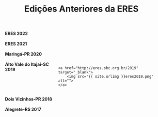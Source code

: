 ﻿---
layout: page-fullwidth
title: "Edições Anteriores da ERES"
subheadline: ""
permalink: "/edicoes_anteriores/"
---
<div class="medium-8 columns t30">      
	<b>ERES 2022</b>
	<a href="https://eres-sbc-br.github.io/eres2022/" target="_blank">
		<img src="https://eres-sbc-br.github.io/eres2022/images/logo-eres-verde-horizontal%20-%202.png" alt="">
	</a>
</div>

<br>
<div class="medium-8 columns t30">      
	<b>ERES 2021</b>
	<a href="https://eres-sbc-br.github.io/eres2021" target="_blank">
		<img src="https://eres-sbc-br.github.io/eres2021/images//banner_eres2021.png" alt="">
	</a>
</div>

<br>

<div class="medium-8 columns t30">      
	<b>Maringá-PR 2020</b>
	<a href="http://eres.sbc.org.br/2020" target="_blank">
		<img src="{{ site.urlimg }}banner_eres2020.png" alt="">
	</a>
</div>

<br>

<div class="medium-8 columns t30">      
	<b>Alto Vale do Itajai-SC 2019</b>

	<a href="http://eres.sbc.org.br/2019" target="_blank">
		<img src="{{ site.urlimg }}eres2019.png" alt="">
	</a>
</div>

<br>

<div class="medium-8 columns t30">
      <b>Dois Vizinhos-PR 2018</b>
	<a href="https://coens.dv.utfpr.edu.br/eres" target="_blank">
		<img src="{{ site.urlimg }}eres2018.png" alt=""></a>
</div>

<br>

<div class="medium-8 columns t30">
	<b>Alegrete-RS 2017</b>
	<a href="https://eventos.unipampa.edu.br/eres" target="_blank">  	
		<img src="{{ site.urlimg }}eres2017.png" alt="">
	</a>
</div>
